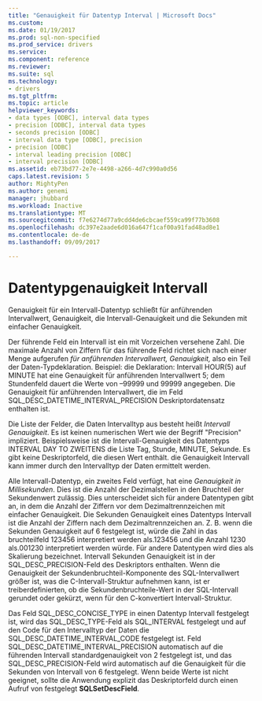 ```yaml
---
title: "Genauigkeit für Datentyp Interval | Microsoft Docs"
ms.custom: 
ms.date: 01/19/2017
ms.prod: sql-non-specified
ms.prod_service: drivers
ms.service: 
ms.component: reference
ms.reviewer: 
ms.suite: sql
ms.technology:
- drivers
ms.tgt_pltfrm: 
ms.topic: article
helpviewer_keywords:
- data types [ODBC], interval data types
- precision [ODBC], interval data types
- seconds precision [ODBC]
- interval data type [ODBC], precision
- precision [ODBC]
- interval leading precision [ODBC]
- interval precision [ODBC]
ms.assetid: eb73bd77-2e7e-4498-a266-4d7c990a0d56
caps.latest.revision: 5
author: MightyPen
ms.author: genemi
manager: jhubbard
ms.workload: Inactive
ms.translationtype: MT
ms.sourcegitcommit: f7e6274d77a9cdd4de6cbcaef559ca99f77b3608
ms.openlocfilehash: dc397e2aade6d016a647f1caf00a91fad48ad8e1
ms.contentlocale: de-de
ms.lasthandoff: 09/09/2017

---
```

# <a name="interval-data-type-precision"></a>Datentypgenauigkeit Intervall
Genauigkeit für ein Intervall-Datentyp schließt für anführenden Intervallwert, Genauigkeit, die Intervall-Genauigkeit und die Sekunden mit einfacher Genauigkeit.  
  
 Der führende Feld ein Intervall ist ein mit Vorzeichen versehene Zahl. Die maximale Anzahl von Ziffern für das führende Feld richtet sich nach einer Menge aufgerufen *für anführenden Intervallwert, Genauigkeit,* also ein Teil der Daten-Typdeklaration. Beispiel: die Deklaration: Intervall HOUR(5) auf MINUTE hat eine Genauigkeit für anführenden Intervallwert 5; dem Stundenfeld dauert die Werte von –99999 und 99999 angegeben. Die Genauigkeit für anführenden Intervallwert, die im Feld SQL_DESC_DATETIME_INTERVAL_PRECISION Deskriptordatensatz enthalten ist.  
  
 Die Liste der Felder, die Daten Intervalltyp aus besteht heißt *Intervall Genauigkeit*. Es ist keinen numerischen Wert wie der Begriff "Precision" impliziert. Beispielsweise ist die Intervall-Genauigkeit des Datentyps INTERVAL DAY TO ZWEITENS die Liste Tag, Stunde, MINUTE, Sekunde. Es gibt keine Deskriptorfeld, die diesen Wert enthält. die Genauigkeit Intervall kann immer durch den Intervalltyp der Daten ermittelt werden.  
  
 Alle Intervall-Datentyp, ein zweites Feld verfügt, hat eine *Genauigkeit in Millisekunden*. Dies ist die Anzahl der Dezimalstellen in den Bruchteil der Sekundenwert zulässig. Dies unterscheidet sich für andere Datentypen gibt an, in dem die Anzahl der Ziffern vor dem Dezimaltrennzeichen mit einfacher Genauigkeit. Die Sekunden Genauigkeit eines Datentyps Intervall ist die Anzahl der Ziffern nach dem Dezimaltrennzeichen an. Z. B. wenn die Sekunden Genauigkeit auf 6 festgelegt ist, würde die Zahl in das bruchteilfeld 123456 interpretiert werden als.123456 und die Anzahl 1230 als.001230 interpretiert werden würde. Für andere Datentypen wird dies als Skalierung bezeichnet. Intervall Sekunden Genauigkeit ist in der SQL_DESC_PRECISION-Feld des Deskriptors enthalten. Wenn die Genauigkeit der Sekundenbruchteil-Komponente des SQL-Intervallwert größer ist, was die C-Intervall-Struktur aufnehmen kann, ist er treiberdefinierten, ob die Sekundenbruchteile-Wert in der SQL-Intervall gerundet oder gekürzt, wenn für den C-konvertiert Intervall-Struktur.  
  
 Das Feld SQL_DESC_CONCISE_TYPE in einen Datentyp Intervall festgelegt ist, wird das SQL_DESC_TYPE-Feld als SQL_INTERVAL festgelegt und auf den Code für den Intervalltyp der Daten die SQL_DESC_DATETIME_INTERVAL_CODE festgelegt ist. Feld SQL_DESC_DATETIME_INTERVAL_PRECISION automatisch auf die führenden Intervall standardgenauigkeit von 2 festgelegt ist, und das SQL_DESC_PRECISION-Feld wird automatisch auf die Genauigkeit für die Sekunden von Intervall von 6 festgelegt. Wenn beide Werte ist nicht geeignet, sollte die Anwendung explizit das Deskriptorfeld durch einen Aufruf von festgelegt **SQLSetDescField**.

